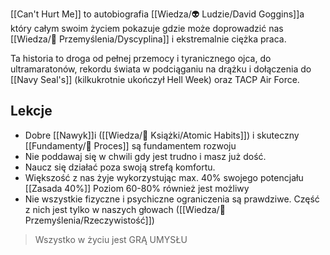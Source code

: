 [[Can't Hurt Me]] to autobiografia [[Wiedza/👽 Ludzie/David Goggins]]a który całym swoim życiem pokazuje gdzie może doprowadzić nas [[Wiedza/🤔 Przemyślenia/Dyscyplina]] i ekstremalnie ciężka praca. 

Ta historia to droga od pełnej przemocy i tyranicznego ojca, do ultramaratonów, rekordu świata w podciąganiu na drążku i dołączenia do [[Navy Seal's]] (kilkukrotnie ukończył Hell Week) oraz TACP Air Force. 

## Lekcje
- Dobre [[Nawyk]]i ([[Wiedza/📖 Książki/Atomic Habits]]) i skuteczny [[Fundamenty/💫 Proces]] są fundamentem rozwoju
- Nie poddawaj się w chwili gdy jest trudno i masz już dość. 
- Naucz się działać poza swoją strefą komfortu.
- Większość z nas żyje wykorzystując max. 40% swojego potencjału [[Zasada 40%]] Poziom 60-80% również jest możliwy 
- Nie wszystkie fizyczne i psychiczne ograniczenia są prawdziwe. Część z nich jest tylko w naszych głowach ([[Wiedza/🤔 Przemyślenia/Rzeczywistość]])

> Wszystko w życiu jest GRĄ UMYSŁU
